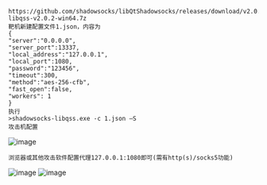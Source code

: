 	https://github.com/shadowsocks/libQtShadowsocks/releases/download/v2.0.2/shadowsocks-libqss-v2.0.2-win64.7z
	靶机新建配置文件1.json，内容为
	{
	"server":"0.0.0.0",
	"server_port":13337,
	"local_address":"127.0.0.1",
	"local_port":1080,
	"password":"123456",
	"timeout":300,
	"method":"aes-256-cfb",
	"fast_open":false,
	"workers": 1
	}
	执行
	>shadowsocks-libqss.exe -c 1.json –S
	攻击机配置
![image](/assets/Pentest_Note/master/img/359.png)

	浏览器或其他攻击软件配置代理127.0.0.1:1080即可(需有http(s)/socks5功能)
![image](/assets/Pentest_Note/master/img/360.png)
![image](/assets/Pentest_Note/master/img/361.png)
